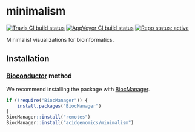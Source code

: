 # minimalism

[![Travis CI build status](https://travis-ci.com/acidgenomics/minimalism.svg?branch=master)](https://travis-ci.com/acidgenomics/minimalism)
[![AppVeyor CI build status](https://ci.appveyor.com/api/projects/status/ykti8ek8gj2i7g5r/branch/master?svg=true)](https://ci.appveyor.com/project/mjsteinbaugh/minimalism/branch/master)
[![Repo status: active](https://www.repostatus.org/badges/latest/active.svg)](https://www.repostatus.org/#active)

Minimalist visualizations for bioinformatics.

## Installation

### [Bioconductor][] method

We recommend installing the package with [BiocManager][].

```r
if (!require("BiocManager")) {
    install.packages("BiocManager")
}
BiocManager::install("remotes")
BiocManager::install("acidgenomics/minimalism")
```

[Bioconductor]: https://bioconductor.org/
[BiocManager]: https://cran.r-project.org/package=BiocManager
[R]: https://www.r-project.org/
